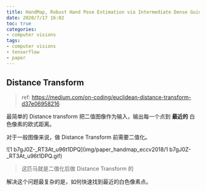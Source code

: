 ```yaml
---
title: HandMap, Robust Hand Pose Estimation via Intermediate Dense Guidance Map Supervision
date: 2020/7/17 16:02
toc: true
categories:
- computer visions
tags:
- computer visions
- tensorflow
- paper
---
```






## Distance Transform

> ref: https://medium.com/on-coding/euclidean-distance-transform-d37e06958216

最简单的 Distance transform 把二值图像作为输入，输出每一个点到 **最近的** 白色像素的欧式距离。

对于一般图像来说，做 Distance Transform 前需要二值化。

![1 b7gJ0Z-_RT3At_u96t1DPQ](img/paper_handmap_eccv2018/1 b7gJ0Z-_RT3At_u96t1DPQ.gif)

> 这匹马就是二值化后做 Distance Transform 的



解决这个问题最复杂的是，如何快速找到最近的白色像素点。